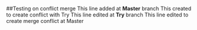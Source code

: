 ##Testing on conflict merge
This line added at __Master__ branch 
This created to create conflict with Try
This line edited at __Try__ branch 
This line edited to create merge conflict at Master
